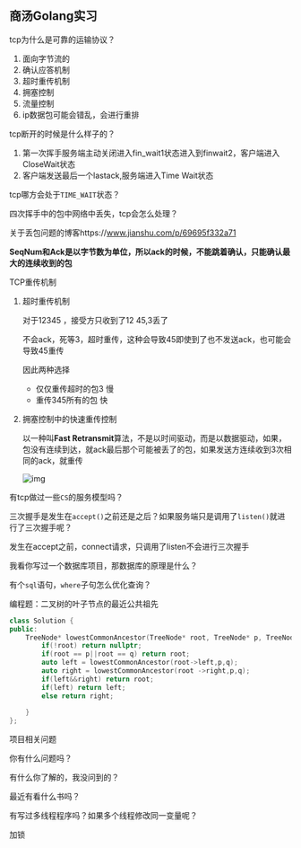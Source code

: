 ## 商汤Golang实习 

tcp为什么是可靠的运输协议？

1. 面向字节流的
2. 确认应答机制
3. 超时重传机制
4. 拥塞控制
5. 流量控制
6. ip数据包可能会错乱，会进行重排

tcp断开的时候是什么样子的？

1. 第一次挥手服务端主动关闭进入fin_wait1状态进入到finwait2，客户端进入CloseWait状态
2. 客户端发送最后一个lastack,服务端进入Time Wait状态

tcp哪方会处于`TIME_WAIT`状态？

四次挥手中的包中网络中丢失，tcp会怎么处理？

关于丢包问题的博客https://www.jianshu.com/p/69695f332a71

**SeqNum和Ack是以字节数为单位，所以ack的时候，不能跳着确认，只能确认最大的连续收到的包**

TCP重传机制

1. 超时重传机制

   对于12345 ，接受方只收到了12 45,3丢了

   不会ack，死等3，超时重传，这种会导致45即使到了也不发送ack，也可能会导致45重传

   因此两种选择

   - 仅仅重传超时的包3	慢
   - 重传345所有的包     快

2. 拥塞控制中的快速重传控制

   以一种叫**Fast Retransmit**算法，不是以时间驱动，而是以数据驱动，如果，包没有连续到达，就ack最后那个可能被丢了的包，如果发送方连续收到3次相同的ack，就重传

   ![img](https://upload-images.jianshu.io/upload_images/2257417-090e895de71c2153.png?imageMogr2/auto-orient/strip%7CimageView2/2/w/450/format/webp)

有tcp做过一些`CS`的服务模型吗？

三次握手是发生在`accept()`之前还是之后？如果服务端只是调用了`listen()`就进行了三次握手呢？

发生在accept之前，connect请求，只调用了listen不会进行三次握手

我看你写过一个数据库项目，那数据库的原理是什么？

有个`sql`语句，`where`子句怎么优化查询？

编程题：二叉树的叶子节点的最近公共祖先

~~~cpp
class Solution {
public:
    TreeNode* lowestCommonAncestor(TreeNode* root, TreeNode* p, TreeNode* q) {
        if(!root) return nullptr;
        if(root == p||root == q) return root;
        auto left = lowestCommonAncestor(root->left,p,q);
        auto right = lowestCommonAncestor(root ->right,p,q);
        if(left&&right) return root;
        if(left) return left;
        else return right;
        
    }
};
~~~



项目相关问题

你有什么问题吗？

有什么你了解的，我没问到的？

最近有看什么书吗？

有写过多线程程序吗？如果多个线程修改同一变量呢？

加锁